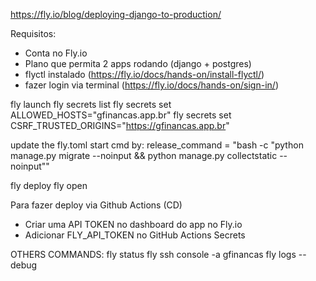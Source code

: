 https://fly.io/blog/deploying-django-to-production/

Requisitos:
- Conta no Fly.io
- Plano que permita 2 apps rodando (django + postgres)
- flyctl instalado (https://fly.io/docs/hands-on/install-flyctl/)
- fazer login via terminal (https://fly.io/docs/hands-on/sign-in/)

fly launch
fly secrets list
fly secrets set ALLOWED_HOSTS="gfinancas.app.br"
fly secrets set CSRF_TRUSTED_ORIGINS="https://gfinancas.app.br"

update the fly.toml start cmd by:
release_command = "bash -c \"python manage.py migrate --noinput && python manage.py collectstatic --noinput\""

fly deploy
fly open

Para fazer deploy via Github Actions (CD)
- Criar uma API TOKEN no dashboard do app no Fly.io
- Adicionar FLY_API_TOKEN no GitHub Actions Secrets

OTHERS COMMANDS:
fly status
fly ssh console -a gfinancas
fly logs --debug
 